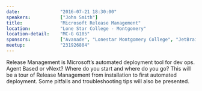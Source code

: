```yaml
---
date:               "2016-07-21 18:30:00"
speakers:           ["John Smith"]
title:              "Microsoft Release Management"
location:           "Lone Star College - Montgomery"
location-detail:    "MC-G G105"
sponsors:           ["Avanade", "Lonestar Montgomery College", "JetBrains", "Telerik"]
meetup:             "231926804"
---
```

Release Management is Microsoft’s automated deployment tool for dev ops. Agent Based or vNext? 
Where do you start and where do you go? This will be a tour of Release Management from installation 
to first automated deployment. Some pitfalls and troubleshooting tips will also be presented.
